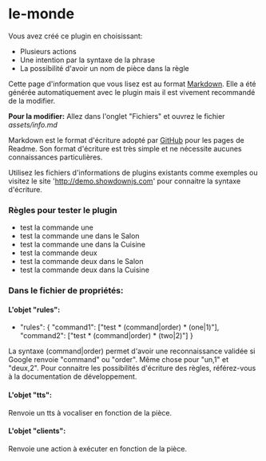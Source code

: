 # le-monde

Vous avez créé ce plugin en choisissant:
- Plusieurs actions
- Une intention par la syntaxe de la phrase
- La possibilité d'avoir un nom de pièce dans la règle

Cette page d'information que vous lisez est au format [Markdown](https://fr.wikipedia.org/wiki/Markdown).
Elle a été générée automatiquement avec le plugin mais il est vivement recommandé de la modifier.

**Pour la modifier:** Allez dans l'onglet "Fichiers" et ouvrez le fichier _assets/info.md_

Markdown est le format d'écriture adopté par [GitHub](https://github.com/) pour les pages de Readme. 
Son format d'écriture est très simple et ne nécessite aucunes connaissances particulières.

Utilisez les fichiers d'informations de plugins existants comme exemples ou visitez le site 'http://demo.showdownjs.com' pour connaitre la syntaxe d'écriture.


### Règles pour tester le plugin
- test la commande une
- test la commande une dans le Salon
- test la commande une dans la Cuisine
- test la commande deux
- test la commande deux dans le Salon
- test la commande deux dans la Cuisine


### Dans le fichier de propriétés:

#### L'objet "rules":
- "rules": {
		"command1": ["test * (command|order) * (one|1)"],
		"command2": ["test * (command|order) * (two|2)"]
  }

La syntaxe (command|order) permet d'avoir une reconnaissance validée si Google renvoie "command" ou "order".
Même chose pour "un,1" et "deux,2".
Pour connaitre les possibilités d'écriture des règles, référez-vous à la documentation de développement.

#### L'objet "tts":
Renvoie un tts à vocaliser en fonction de la pièce.

#### L'objet "clients":
Renvoie une action à exécuter en fonction de la pièce.

<br><br><br><br>
